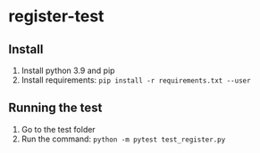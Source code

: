 # register-test

## Install
1. Install python 3.9 and pip
2. Install requirements: `pip install -r requirements.txt --user`

## Running the test
1. Go to the test folder
2. Run the command: `python -m pytest test_register.py`


